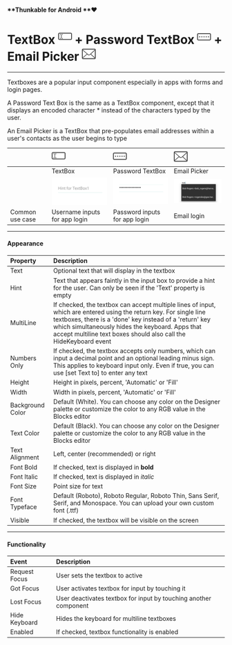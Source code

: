 #### **Thunkable for Android **❤

# TextBox ![](/assets/textbox-icon.png) + Password TextBox ![](/assets/password-textbox-icon.png)  + Email Picker ![](/assets/email-picker-icon.png)

---

Textboxes are a popular input component especially in apps with forms and login pages.

A Password Text Box is the same as a TextBox component, except that it displays an encoded character \* instead of the characters typed by the user. 

An Email Picker is a TextBox that pre-populates email addresses within a user's contacts as the user begins to type

|  | ![](/assets/textbox-icon.png) | ![](/assets/password-textbox-icon.png) | ![](/assets/email-picker-icon.png) |
| :--- | :--- | :--- | :--- |
|  | TextBox | Password TextBox | Email Picker |
|  | ![](/assets/textbox.png) | ![](/assets/password-textbox.png) | ![](/assets/email-picker.png) |
| Common use case | Username inputs for app login | Password inputs for app login | Email login |

---

#### **Appearance**

| Property | Description |
| :--- | :--- |
| Text | Optional text that will display in the textbox |
| Hint | Text that appears faintly in the input box to provide a hint for the user.  Can only be seen if the 'Text' property is empty |
| MultiLine | If checked, the textbox can accept multiple lines of input, which are entered using the return key. For single line textboxes, there is a 'done' key instead of a 'return' key which simultaneously hides the keyboard.  Apps that accept multiline text boxes should also call the HideKeyboard event |
| Numbers Only | If checked, the textbox accepts only numbers, which can input a decimal point and an optional leading minus sign. This applies to keyboard input only. Even if true, you can use \[set Text to\] to enter any text |
| Height | Height in pixels, percent, 'Automatic' or 'Fill' |
| Width | Width in pixels, percent, 'Automatic' or 'Fill' |
| Background Color | Default \(White\). You can choose any color on the Designer palette or customize the color to any RGB value in the Blocks editor |
| Text Color | Default \(Black\). You can choose any color on the Designer palette or customize the color to any RGB value in the Blocks editor |
| Text Alignment | Left, center \(recommended\) or right |
| Font Bold | If checked, text is displayed in **bold** |
| Font Italic | If checked, text is displayed in _italic_ |
| Font Size | Point size for text |
| Font Typeface | Default \(Roboto\), Roboto Regular, Roboto Thin, Sans Serif, Serif, and Monospace. You can upload your own custom font \(.ttf\) |
| Visible | If checked, the textbox will be visible on the screen |

---

#### Functionality

| Event | Description |
| :--- | :--- |
| Request Focus | User sets the textbox to active |
| Got Focus | User activates textbox for input by touching it |
| Lost Focus | User deactivates textbox for input by touching another component |
| Hide Keyboard | Hides the keyboard for multiline textboxes |
| Enabled | If checked, textbox functionality is enabled |



